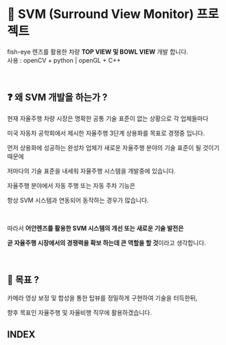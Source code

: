 # :rocket: SVM (Surround View Monitor) 프로젝트
fish-eye 렌즈를 활용한 차량 **TOP VIEW 및 BOWL VIEW** 개발 합니다.<br>
사용 : openCV + python | openGL + C++

<br>

## :question: 왜 SVM 개발을 하는가 ?

 현재 자율주행  차량 시장은 명확한 공통 기술 표준이 없는 상황으로 각 업체들마다  

미국 자동차 공학회에서 제시한 자율주행 3단계   상용화를  목표로 경쟁중 입니다.  

먼저 상용화에  성공하는 완성차 업체가 새로운 자율주행 분야의   기술 표준이  될 것이기 때문에 

저마다의 기술 표준을 내세워 자율주행 시스템을 개발중에 있습니다. 

자율주행  분야에서 자동 주행 또는 자동 주차 기능은 

항상 SVM 시스템과 연동되어 동작하는 경우가 많습니다.  

<br>

따라서 **어안렌즈를 활용한 SVM 시스템의 개선 또는 새로운 기술 발전은**   

**곧 자율주행 시장에서의 경쟁력을 확보 하는데 큰 역할을 할 것**이라고 생각합니다.

<br>

## :running: 목표 ?

카메라 영상 보정 및 합성을 통한 탑뷰를 정밀하게 구현하여 기술을 터득한뒤, 

향후 목표인 자율주행 및 자율비행 직무에 활용하겠습니다.
<br>

## INDEX
